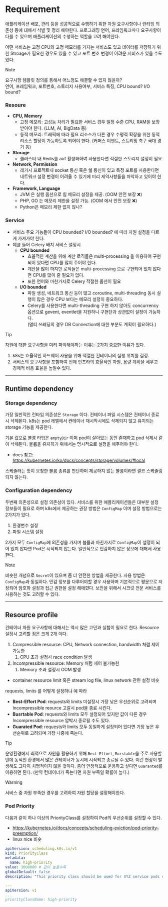 # Requirement

애플리케이션 배포, 관리 등을 성공적으로 수행하기 위한 자원 요구사항이나 런타임 의존성 등에 대해서 식별 및 정리 해야한다. 프로그래밍 언어, 프레임워크마다 요구사항이 다를 수 있으며 애플리케이션의 수행하는 역할을 고려 해야한다.

어떤 서비스는 고정 CPU와 고정 메모리를 가지는 서비스도 있고 데이터를 저장하기 위한 Stroage가 필요한 경우도 있을 수 있고 포트 번호 변경이 어려운 서비스가 있을 수도 있다.

> [!NOTE]
> 요구사항 템플릿 정의를 통해서 어느정도 해결할 수 있지 않을까?  
> 언어, 프레임워크, 포트번호, 스토리지 사용여부, 서비스 특징, CPU bound? I/O bound?

### **Resoure**
  - **CPU, Memory**
    - 고정 메모리: 고성능 처리가 필요한 서비스 경우 일정 수준 CPU, RAM을 보장 받아야 한다. (LLM, AI, BigData 등)
    - 동적 메모리: 트래픽에 따라 필요 리소스가 다른 경우 수평적 확장을 위한 동적 리소스 할당이 가능하도록 되어야 한다. (커머스 이벤트, 스트리밍 축구 국대 경기 등)
  - **Storage**
    - 클러스터 내 Redis를 aof 활성화하여 사용한다면 적절한 스토리지 설정이 필요
  - **Network, Permission**
    - 레거시 프로젝트내 socket 통신 혹은 쉘 통신이 있고 특정 포트를 사용한다면 네트워크 설정 변경이 어려울 수 있기에 미리 제약사항들을 파악하고 있어야 한다.
- **Framework, Language**
  - JVM 은 실행 옵션으로 힙 메모리 설정을 제공. (OOM 안전 보장 ❌)
  - PHP, GO 는 메모리 제한을 설정 가능. (OOM 에서 안전 보장 ❌)
  - Python은 메모리 제한 없지 않나?

### **Service**
  - 서비스 주요 기능들이 CPU bounded? I/O bounded? 에 따라 자원 설정을 다르게 가져가야 한다.
  - 예를 들어 Celery 배치 서비스 설정시
    - **CPU bounded**
      - 효율적인 계산을 위해 계산 로직들은 multi-processing 을 이용하여 구현 되어 있다면 CPU를 많이 주어야 한다.
      - 계산을 많이 하지만 로직들은 multi-processing 으로 구현되어 있지 않다면 CPU를 많이 줄 필요가 없다.
      - 또한 언어와 마찬가지로 Celery 적절한 옵션이 필요
    - **I/O bounded**
      - 파일 생성, 네트워크 통신 등이 많고 coroutine, multi-threading 동시 실행이 많은 경우 CPU 보다는 메모리 설정이 중요하다.
      - Celery를 사용한다면 multi-threading 구현 하지 않아도 concurrency 옵션으로 gevent, eventlet을 지원하니 구현단과 상관없이 설정이 가능하다.  
      (멀티 쓰레딩의 경우 DB Connection에 대한 부분도 계획이 필요하다.)
  
> [!TIP]
> 자원에 대한 요구사항을 미리 파악해야하는 이유는 2가지 중요한 이유가 있다.
> 1. k8s는 효율적인 하드웨어 사용을 위해 적절한 컨테이너의 실행 위치를 결정.
> 2. 서비스의 요구사항을 포함하여 전체 인프라의 효율적인 자원, 용량 계획을 세우고 경제적 비용 효율을 높일수 있다.

---
## Runtime dependency

### Storage dependency
가장 일반적인 런타임 의존성은 `Storage` 이다. 컨테이너 파일 시스템은 컨테이너 종료시 삭제된다. k8s는 pod 레벨에서 컨테이너 재시작시에도 삭제되지 않고 유지되는 storage 기능을 제공한다.

기본 값으로 볼륨 타입은 `emptyDir` 이며 pod이 살아있는 동안 존재하고 pod 삭제시 같이 삭제된다.
볼륨을 유지하기 위해서는 명시적으로 설정을 해주어야 한다.
* docs 참고: https://kubernetes.io/ko/docs/concepts/storage/volumes/#local

스케줄러는 팟이 요청한 볼륨 종류를 판단하며 제공하지 않는 볼륨이라면 결코 스케줄링 되지 않는다.

### Configuration dependency
두번째 의존성으로 설정 의존성이 있다. 서비스를 위한 애플리케이션들은 대부분 설정 정보들이 필요로 하며 k8s에서 제공하는 권장 방법은 `ConfigMap` 이며 설정 방법으로는 2가지가 있다.
1. 환경변수 설정
2. 파일 시스템 설정

2가지 모두 `ConfigMap`에 의존성을 가지며 볼륨과 마찬가지로 `ConfigMap`이 설정이 되어 있지 않다면 Pod은 시작되지 않는다. 일반적으로 민감하지 않은 정보에 대해서 사용 한다.

> [!NOTE]
> 비슷한 개념으로 `Secret`이 있으며 좀 더 안전한 방법을 제공한다. 사용 방법은 `ConfigMap`과 동일하다.
> 민감 정보를 다루어야할 경우 사용하며 기본적으로 평문으로 저장되어 암호화 설정과 접근 권한을 설정 해애햔다.
> 보안을 위해서 시크릿 전문 서비스를 사용하는 것도 고려할 수 있다.


---
## Resource profile
컨테이너 자원 요구사항에 대해서는 역시 많은 고민과 실험이 필요로 한다. Resource 설정시 고려할 점은 크게 2개 이다.
1. Compressible resource: CPU, Network connection, bandwidth 처럼 제어 가능한
   1. CPU 초과 설정시 race condition 발생
2. Incompressible resource: Memory 처럼 제어 불가능한
   1. Memory 초과 설정시 OOM 발생

* container resource limit 혹은 stream log file, linux network 관련 설정 비슷

requests, limits 를 어떻게 설정하냐 예 따라 
* **Best-Effort Pod**: requests와 limits 미설정시 가장 낮은 우선순위로 고려되며 Incompressible reource 고갈시 pod을 종료 시킨다.
* **Busrtable Pod**: requests와 limits 모두 설정되어 있지만 값이 다른 경우 Incompressible resource 압박시 종료될 수도 있다.
* **Guarated Pod**: requests와 limits 모두 동일하게 설정되어 있다면 가장 높은 우선순위로 고려되며 가장 나중에 죽는다.

> [!TIP]
> 운영환경에서 최적으로 자원을 활용하기 위해 `Best-Effort`, `Burstable`을 주로 사용할텐데 동적인 환경에서 많은 컨테이너가 동시에 시작되고 종료될 수 있다. 이런 현상이 발생해도 그다지 치명적이지 않을 것이다.
> 좀더 안정적으로 운용하고 싶다면 `Guaranted`를 이용하면 된다. (만약 컨테이너가 죽는다면 자원 부족일 확률이 높다.)

> [!WARNING]
> 서비스 중 자원 부족한 경우를 고려하여 자원 할당을 설정해야한다.

### Pod Priority
다음과 같이 하나 이상의 PriorityClass를 설정하여 Pod의 우선순위를 설정할 수 있다.
* https://kubernetes.io/docs/concepts/scheduling-eviction/pod-priority-preemption/
* linux nice 비슷

```yaml
apiVersion: scheduling.k8s.io/v1
kind: PriorityClass
metadata:
  name: high-priority
value: 1000000 # 값이 높을수록 
globalDefault: false
description: "This priority class should be used for XYZ service pods only."

---
apiVersion: v1
...
priorityClassName: high-priority
```